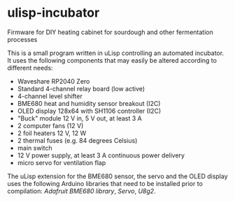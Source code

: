 # ulisp-incubator
Firmware for DIY heating cabinet for sourdough and other fermentation processes

This is a small program written in uLisp controlling an automated incubator. It uses the following components that may easily be altered according to different needs:

- Waveshare RP2040 Zero
- Standard 4-channel relay board (low active)
- 4-channel level shifter
- BME680 heat and humidity sensor breakout (I2C)
- OLED display 128x64 with SH1106 controller (I2C)
- "Buck" module 12 V in, 5 V out, at least 3 A
- 2 computer fans (12 V)
- 2 foil heaters 12 V, 12 W
- 2 thermal fuses (e.g. 84 degrees Celsius)
- main switch
- 12 V power supply, at least 3 A continuous power delivery
- micro servo for ventilation flap

The uLisp extension for the BME680 sensor, the servo and the OLED display uses the following Arduino libraries that need to be installed prior to compilation: *Adafruit BME680 library*, *Servo*, *U8g2*.


